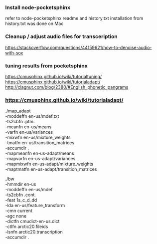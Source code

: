 ### Install node-pocketsphinx

refer to node-pocketsphinx readme and history.txt
installation from history.txt was done on Mac


### Cleanup / adjust audio files for transceription

https://stackoverflow.com/questions/44159621/how-to-denoise-audio-with-sox


### tuning results from pocketsphinx

https://cmusphinx.github.io/wiki/tutorialtuning/
https://cmusphinx.github.io/wiki/tutorialadapt/
http://clagnut.com/blog/2380/#English_phonetic_pangrams


### https://cmusphinx.github.io/wiki/tutorialadapt/

./map_adapt \
    -moddeffn en-us/mdef.txt \
    -ts2cbfn .ptm. \
    -meanfn en-us/means \
    -varfn en-us/variances \
    -mixwfn en-us/mixture_weights \
    -tmatfn en-us/transition_matrices \
    -accumdir . \
    -mapmeanfn en-us-adapt/means \
    -mapvarfn en-us-adapt/variances \
    -mapmixwfn en-us-adapt/mixture_weights \
    -maptmatfn en-us-adapt/transition_matrices

./bw \
 -hmmdir en-us \
 -moddeffn en-us/mdef \
 -ts2cbfn .cont. \
 -feat 1s_c_d_dd \
 -lda en-us/feature_transform \
 -cmn current \
 -agc none \
 -dictfn cmudict-en-us.dict \
 -ctlfn arctic20.fileids \
 -lsnfn arctic20.transcription \
 -accumdir .

